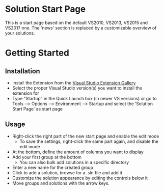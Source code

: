 # Solution Start Page

This is a start page based on the default VS2010, VS2013, VS2015 and VS2017 one.
The 'news' section is replaced by a customizable overview of your solutions.


# Getting Started

## Installation

- Install the Extension from the [Visual Studio Extension Gallery](https://visualstudiogallery.msdn.microsoft.com/de5a8b10-d521-43ba-8af4-938c19b10ec9)
- Select the proper Visual Studio version(s) you want to install the extension for
- Type "Startup" in the Quick Launch box (in newer VS versions) or go to Tools --> Options --> Environment --> Startup and select the 'Solution Start Page' as start page

## Usage

- Right-click the right part of the new start page and enable the edit mode
	- To save the settings, right-click the same part again, and disable the edit mode
- At the bottom, define the amount of columns you want to display
- Add your first group at the bottom
	- You can also bulk add solutions in a specific directory
- Enter a new name for the created group
- Click to add a solution, browse for a .sln file and add it
- Customize the solution appearance by editing the controls below it
- Move groups and solutions with the arrow keys.